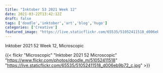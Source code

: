 ```yaml
---
title: "Inktober 53 2021 Week 12"
date: 2021-03-22T13:42:12Z
draft: false
tags: ['doodle','inktober','art','blog','hugo']
categories: ['Creative']
featured_image: "https://live.staticflickr.com/65535/51052411518_d006eb9b72_c.jpg"
---
```


Inktober 2021 52 Week 12, Microscopic

{{< flickr "Microscopic"
           "Inktober 2021 52 Microscopic"
           "https://www.flickr.com/photos/doodle_m/51052411518"
           "https://live.staticflickr.com/65535/51052411518_d006eb9b72_c.jpg" >}}

